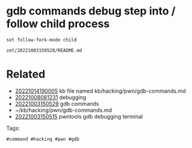 # gdb commands debug step into / follow child process

```
set follow-fork-mode child
```

` zet/20221003150528/README.md `

# Related

- [20221014190005](/zet/20221014190005/README.md) kb file named kb/hacking/pwn/gdb-commands.md
- [20221008081231](/zet/20221008081231/README.md) debugging
- [20221003150529](/zet/20221003150529/README.md) gdb commands
- ~/kb/hacking/pwn/gdb-commands.md
- [20221003150515](/zet/20221003150515/README.md) pwntools gdb debugging terminal

Tags:

    #command #hacking #pwn #gdb 
